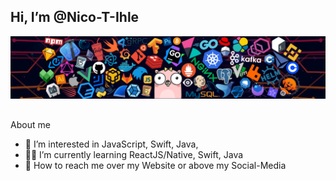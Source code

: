 ##  Hi, I’m @Nico-T-Ihle
![](https://github.com/Nico-T-Ihle/HeaderImage/blob/main/header_1.png)
##
About me 
- 📖 I’m interested in JavaScript, Swift, Java, 
- 👨‍💻 I’m currently learning ReactJS/Native, Swift, Java
- 📨 How to reach me over my Website or above my Social-Media
##

